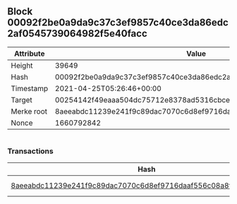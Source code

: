 ## Block 00092f2be0a9da9c37c3ef9857c40ce3da86edc2af0545739064982f5e40facc

Attribute | Value
--- | ---
Height | 39649
Hash | 00092f2be0a9da9c37c3ef9857c40ce3da86edc2af0545739064982f5e40facc
Timestamp | 2021-04-25T05:26:46+00:00
Target | 00254142f49eaaa504dc75712e8378ad5316cbcead634704b3734b6271167cc4
Merke root | 8aeeabdc11239e241f9c89dac7070c6d8ef9716daaf556c08a8f2a72cf3e94e2
Nonce | 1660792842

```

```

### Transactions

Hash | Amount
--- | ---
[8aeeabdc11239e241f9c89dac7070c6d8ef9716daaf556c08a8f2a72cf3e94e2](8aeeabdc11239e241f9c89dac7070c6d8ef9716daaf556c08a8f2a72cf3e94e2.md) | 10.00000000 SKEPTI 
